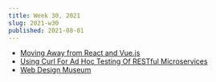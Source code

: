 ```yaml
---
title: Week 30, 2021
slug: 2021-w30
published: 2021-08-01
---
```


- [Moving Away from React and Vue.js](https://javascript.plainenglish.io/frontend-clean-architecture-ca2592bd9d58)
- [Using Curl For Ad Hoc Testing Of RESTful Microservices](https://goinbigdata.com/using-curl-for-ad-hoc-testing-of-restful-microservices/)
- [Web Design Museum](https://www.webdesignmuseum.org/)